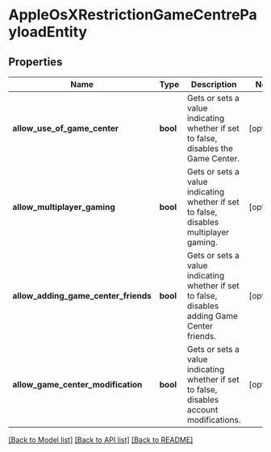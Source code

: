 # AppleOsXRestrictionGameCentrePayloadEntity

## Properties
Name | Type | Description | Notes
------------ | ------------- | ------------- | -------------
**allow_use_of_game_center** | **bool** | Gets or sets a value indicating whether if set to false, disables the Game Center. | [optional] 
**allow_multiplayer_gaming** | **bool** | Gets or sets a value indicating whether if set to false, disables multiplayer gaming. | [optional] 
**allow_adding_game_center_friends** | **bool** | Gets or sets a value indicating whether if set to false, disables adding Game Center friends. | [optional] 
**allow_game_center_modification** | **bool** | Gets or sets a value indicating whether if set to false, disables account modifications. | [optional] 

[[Back to Model list]](../README.md#documentation-for-models) [[Back to API list]](../README.md#documentation-for-api-endpoints) [[Back to README]](../README.md)


